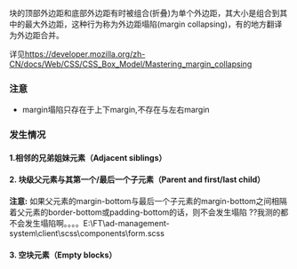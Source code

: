 块的顶部外边距和底部外边距有时被组合(折叠)为单个外边距，其大小是组合到其中的最大外边距，这种行为称为外边距塌陷(margin collapsing)，有的地方翻译为外边距合并。

详见<https://developer.mozilla.org/zh-CN/docs/Web/CSS/CSS_Box_Model/Mastering_margin_collapsing>
 
### 注意
- margin塌陷只存在于上下margin,不存在与左右margin


### 发生情况
#### 1.相邻的兄弟姐妹元素（Adjacent siblings）

#### 2. 块级父元素与其第一个/最后一个子元素（Parent and first/last child）

**注意:** 如果父元素的margin-bottom与最后一个子元素的margin-bottom之间相隔着父元素的border-bottom或padding-bottom的话，则不会发生塌陷 ??我测的都不会发生塌陷啊。。。。E:\FT\ad-management-system\client\scss\components\form.scss

#### 3. 空块元素（Empty blocks）



